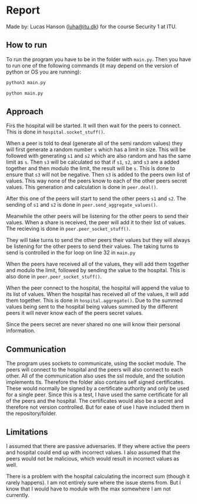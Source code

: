 # Report

Made by: Lucas Hanson (<luha@itu.dk>) for the course Security 1 at ITU.

## How to run

To run the program you have to be in the folder with `main.py`.
Then you have to run one of the following commands (it may depend on the version of python or OS you are running):

```bash
python3 main.py
```

```bash
python main.py
```

## Approach

Firs the hospital will be started.
It will then wait for the peers to connect.
This is done in `hospital.socket_stuff()`.

When a peer is told to deal (generate all of the semi random values) they will first generate a random number `s` which has a limit in size.
This will be followed with generating `s1` and `s2` which are also random and has the same limit as `s`.
Then `s3` will be calculated so that if `s1`, `s2`, and `s3` are a added together and then modulo the limit, the result will be `s`.
This is done to ensure that `s3` will not be negative.
Then `s3` is added to the peers own list of values.
This way none of the peers know to each of the other peers secret values.
This generation and calculation is done in `peer.deal()`.

After this one of the peers will start to send the other peers `s1` and `s2`.
The sending of `s1` and `s2` is done in `peer.send_aggregate_values()`.

Meanwhile the other peers will be listening for the other peers to send their values.
When a share is received, the peer will add it to their list of values.
The recieving is done in `peer.peer_socket_stuff()`.

They will take turns to send the other peers their values but they will always be listening for the other peers to send their values.
The taking turns to send is controlled in the for loop on line 32 in `main.py`

When the peers have received all of the values, they will add them together and modulo the limit, followed by sending the value to the hospital.
This is also done in `peer.peer_socket_stuff()`.

When the peer connect to the hospital, the hospital will append the value to its list of values.
When the hospital has received all of the values, it will add them together.
This is done in `hospital.aggregate()`.
Due to the summed values being sent to the hospital being values summed by the different peers it will never know each of the peers secret values.

Since the peers secret are never shared no one will know their personal information.

## Communication

The program uses sockets to communicate, using the socket module.
The peers will connect to the hospital and the peers will also connect to each other.
All of the communication also uses the ssl module, and the solution implements tls.
Therefore the folder also contains self signed certificates.
These would normally be signed by a certificate authority and only be used for a single peer.
Since this is a test, I have used the same certificate for all of the peers and the hospital.
The certificates would also be a secret and therefore not version controlled.
But for ease of use I have included them in the repository/folder.

## Limitations

I assumed that there are passive adversaries.
If they where active the peers and hospital could end up with incorrect values.
I also assumed that the peers would not be malicious, which would result in incorrect values as well.

There is a problem with the hospital calculating the incorrect sum (though it rarely happens).
I am not entirely sure where the issue stems from.
But I know that I would have to module with the max somewhere I am not currently.
